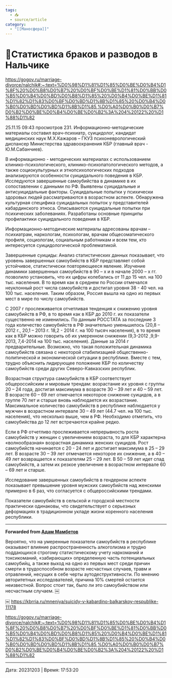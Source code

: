```yaml
---
tags:
  - 📥
  - source/article
category:
  - "[[Маносфера]]"
---
```


# 📜Статистика браков и разводов в Нальчике
https://gogov.ru/marriage-divorce/nalchik#:~:text=%D0%98%D1%81%D1%85%D0%BE%D0%B4%D1%8F%20%D0%B8%D0%B7%20%D0%BF%D0%BE%D1%81%D0%BB%D0%B5%D0%B4%D0%BD%D0%B8%D1%85%20%D0%B4%D0%BE%D1%81%D1%82%D1%83%D0%BF%D0%BD%D1%8B%D1%85%20%D0%B4%D0%B0%D0%BD%D0%BD%D1%8B%D1%85,%D0%A0%D0%B0%D0%B7%D0%B2%D0%BE%D0%B4%D0%BE%D0%B2%3A%204%20122%20%D1%88%D1%82

25.11.15 09:43  просмотров 231.
Информационно-методические материалы составил врач-психиатр, суицидолог, кандидат медицинских наук М.Х.Кажаров – ГКУЗ психоневрологический диспансер Министерства здравоохранения КБР (главный врач - Ю.М.Сабанчиев).

В информационно - методических материалах с использованием клинико-психологического, клинико-психопатологического методов, а также социокультурных и этнопсихологических подходов анализируются особенности суицидального поведения в КБР. Исследуются  завершенные самоубийства в динамике в их сопоставлении с данными по РФ. Выявлены суицидальные и антисуицидальные факторы. Суицидальные попытки у психически здоровых людей рассматриваются в возрастном аспекте. Обнаружена культурная специфика  суицидальных попыток у представителей кабардинского этноса. Описываются суицидальные попытки при психических заболеваниях. Разработаны основные принципы профилактики суицидального поведения в КБР.

Информационно-методические материалы адресованы врачам – психиатрам, наркологам, психологам, врачам общесоматического профиля, социологам, социальным работникам и всем тем, кто интересуется суицидологической проблематикой.

Завершенные суициды:
Анализ статистических данных показывает, что уровень завершенных самоубийств в КБР представляет собой устойчивое, статистически повторяющееся явление. Изучение динамики завершенных самоубийств в 90 – х и в начале 2000 – х гг. позволило установить, что их цифры колебались от 11 до 15 чел. на 100 тыс. населения. В то время как в среднем по России отмечался неуклонный рост числа самоубийств и достигал уровня  38 - 40 чел. на   100 тыс. населения. Таким образом, Россия вышла на одно из первых мест в мире по числу самоубийств.

С  2007 г  прослеживается отчетливая тенденция к снижению уровня самоубийств в РФ, в то время как в КБР до 2010 г. их показатели существенно не изменились. По данным РОССТАТА за последние  3 года количество самоубийств  в РФ значительно уменьшилось  (20,8 – 2012 г., 20,1 – 2013 г. 18,2 - 2014 г. на 100 тысяч населения), в то время как в КБР можно говорить об их умеренном снижении (9,3-2012 ,9,9-2013,  7,4-2014 на 100 тыс. населения). Данные за 2014 г предварительные. Возможно, что такая положительная динамика самоубийств связана с некоторой стабилизацией общественно-политической и экономической ситуации в республике. Вместе с тем, трудно объяснить лидирующее положение КБР по количеству самоубийств среди других  Северо-Кавказских республик. 

Возрастная структура самоубийств в КБР соответствует общероссийским и мировым трендам: возрастание их уровня с группы 20 – 24 года, достигая максимума в возрасте 30 – 39 лет и 40 – 59 лет. В возрасте 60 – 69 лет отмечается некоторое снижение суицидов, а в группе 70 лет и старше вновь наблюдается их возрастание. Максимальное количество самоубийств в республике наблюдается у мужчин в возрастном интервале 30 – 49 лет (44.7 чел. на 100 тыс. населения), что несколько выше, чем в РФ. Необходимо отметить, что самоубийства до 12 лет встречаются крайне редко.

Если в РФ отчетливо прослеживается непрерывность роста самоубийств у женщин с увеличением возраста, то для КБР характерна «волнообразная»  возрастная динамика женских суицидов. Рост самоубийств начинается с 20 -  24 лет и достигает максимума в 25 – 29 лет. В возрасте 30 – 39 лет отмечается некоторое их снижение, а в 40 – 49 лет возвращается к показателям 25 – 29 лет. В 50 – 59 лет идет спад самоубийств, а затем их резкое увеличение в возрастном интервале 60 – 69 лет и старше.

Исследование завершенных самоубийств в гендерном аспекте показывает превышение уровня мужских самоубийств над женскими примерно в 6 раз, что согласуется с общероссийскими трендами.

Показатели самоубийств в сельской и городской местности практически одинаковы, что свидетельствует о серьезных деформациях в традиционном укладе жизни коренного населения республики.




***

**Forwarded from [Адам Мамбетов](https://t.me/Adammambetov)**

Вероятно, что на умеренные показатели самоубийств в республике оказывают влияние распространенность алкоголизма и трудно поддающихся строгому статистическому учету наркоманий и токсикоманий, «забирающих» определенную часть потенциальных самоубийц, а также выход на одно из первых мест среди причин смерти в трудоспособном возрасте несчастных случаев, травм и отравлений, несущих в себе черты аутодеструктивности. По мнению авторитетных исследователей, причина 10% смертей остается неизвестной. Вопрос стоит так, было ли   это самоубийством или несчастным случаем.
￼

￼
https://kbrria.ru/mneniya/suicidy-v-kabardino-balkarskoy-respublike-11178

https://gogov.ru/marriage-divorce/nalchik#:~:text=%D0%98%D1%81%D1%85%D0%BE%D0%B4%D1%8F%20%D0%B8%D0%B7%20%D0%BF%D0%BE%D1%81%D0%BB%D0%B5%D0%B4%D0%BD%D0%B8%D1%85%20%D0%B4%D0%BE%D1%81%D1%82%D1%83%D0%BF%D0%BD%D1%8B%D1%85%20%D0%B4%D0%B0%D0%BD%D0%BD%D1%8B%D1%85,%D0%A0%D0%B0%D0%B7%D0%B2%D0%BE%D0%B4%D0%BE%D0%B2%3A%204%20122%20%D1%88%D1%82

---

Дата: 20231203 | Время: 17:53:20
